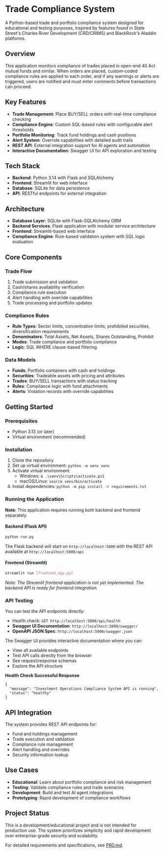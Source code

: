 # Trade Compliance System

A Python-based trade and portfolio compliance system designed for educational and testing purposes, inspired by features found in State Street's Charles River Development (CRD/CRIMS) and BlackRock's Aladdin platforms.

## Overview

This application monitors compliance of trades placed in open-end 40 Act mutual funds and similar. When orders are placed, custom-coded compliance rules are applied to each order, and if any warnings or alerts are triggered, users are notified and must enter comments before transactions can proceed.

## Key Features

- **Trade Management**: Place BUY/SELL orders with real-time compliance checking
- **Compliance Engine**: Custom SQL-based rules with configurable alert thresholds
- **Portfolio Monitoring**: Track fund holdings and cash positions
- **Alert System**: Override capabilities with detailed audit trails
- **REST API**: External integration support for AI agents and automation
- **Interactive Documentation**: Swagger UI for API exploration and testing

## Tech Stack

- **Backend**: Python 3.14 with Flask and SQLAlchemy
- **Frontend**: Streamlit for web interface
- **Database**: SQLite for data persistence
- **API**: RESTful endpoints for external integration

## Architecture

- **Database Layer**: SQLite with Flask-SQLAlchemy ORM
- **Backend Services**: Flask application with modular service architecture
- **Frontend**: Streamlit-based web interface
- **Compliance Engine**: Rule-based validation system with SQL logic evaluation

## Core Components

### Trade Flow
1. Trade submission and validation
2. Cash/shares availability verification
3. Compliance rule execution
4. Alert handling with override capabilities
5. Trade processing and portfolio updates

### Compliance Rules
- **Rule Types**: Sector limits, concentration limits, prohibited securities, diversification requirements
- **Denominators**: Total Assets, Net Assets, Shares Outstanding, Prohibit
- **Modes**: Trade compliance and portfolio compliance
- **Logic**: SQL WHERE clause-based filtering

### Data Models
- **Funds**: Portfolio containers with cash and holdings
- **Securities**: Tradeable assets with pricing and attributes
- **Trades**: BUY/SELL transactions with status tracking
- **Rules**: Compliance logic with fund attachments
- **Alerts**: Violation records with override capabilities

## Getting Started

### Prerequisites
- Python 3.13 (or later)
- Virtual environment (recommended)

### Installation
1. Clone the repository
2. Set up virtual environment: `python -m venv venv`
3. Activate virtual environment:
   - Windows: `& .\venv\Scripts\activate.ps1`
   - macOS/Linux: `source venv/bin/activate`
4. Install dependencies: `python -m pip install -r requirements.txt`

### Running the Application

**Note**: This application requires running both backend and frontend separately.

#### Backend (Flask API)
```bash
python run.py
```
The Flask backend will start on `http://localhost:5000` with the REST API available at `http://localhost:5000/api`

#### Frontend (Streamlit)
```bash
streamlit run [frontend_app.py]
```
*Note: The Streamlit frontend application is not yet implemented. The backend API is ready for frontend integration.*

### API Testing
You can test the API endpoints directly:
- Health check: `GET http://localhost:5000/api/health`
- **Swagger UI Documentation**: `http://localhost:5000/swagger/`
- **OpenAPI JSON Spec**: `http://localhost:5000/swagger.json`

The Swagger UI provides interactive documentation where you can:
- View all available endpoints
- Test API calls directly from the browser
- See request/response schemas
- Explore the API structure

**Health Check Successful Response**
```
{
  "message": "Investment Operations Compliance System API is running",
  "status": "healthy"
}
```

## API Integration

The system provides REST API endpoints for:
- Fund and holdings management
- Trade execution and validation
- Compliance rule management
- Alert handling and overrides
- Security information lookup

## Use Cases

- **Educational**: Learn about portfolio compliance and risk management
- **Testing**: Validate compliance rules and trade scenarios
- **Development**: Build and test AI agent integrations
- **Prototyping**: Rapid development of compliance workflows

## Project Status

This is a development/educational project and is not intended for production use. The system prioritizes simplicity and rapid development over enterprise-grade security and scalability.

For detailed requirements and specifications, see [PRD.md](prd.md).

